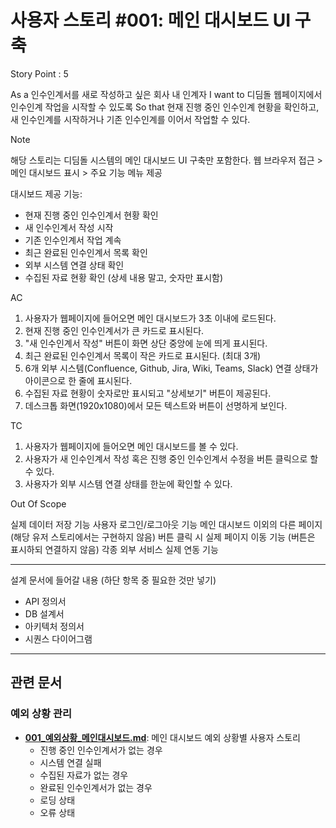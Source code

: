 # 사용자 스토리 #001: 메인 대시보드 UI 구축

Story Point : 5

As a 인수인계서를 새로 작성하고 싶은 회사 내 인계자
I want to 디딤돌 웹페이지에서 인수인계 작업을 시작할 수 있도록
So that 현재 진행 중인 인수인계 현황을 확인하고, 새 인수인계를 시작하거나 기존 인수인계를 이어서 작업할 수 있다.

Note

해당 스토리는 디딤돌 시스템의 메인 대시보드 UI 구축만 포함한다.
웹 브라우저 접근 > 메인 대시보드 표시 > 주요 기능 메뉴 제공

대시보드 제공 기능:
- 현재 진행 중인 인수인계서 현황 확인
- 새 인수인계서 작성 시작
- 기존 인수인계서 작업 계속
- 최근 완료된 인수인계서 목록 확인
- 외부 시스템 연결 상태 확인
- 수집된 자료 현황 확인 (상세 내용 말고, 숫자만 표시함)

AC

1. 사용자가 웹페이지에 들어오면 메인 대시보드가 3초 이내에 로드된다.
2. 현재 진행 중인 인수인계서가 큰 카드로 표시된다.
3. "새 인수인계서 작성" 버튼이 화면 상단 중앙에 눈에 띄게 표시된다.
4. 최근 완료된 인수인계서 목록이 작은 카드로 표시된다. (최대 3개)
5. 6개 외부 시스템(Confluence, Github, Jira, Wiki, Teams, Slack) 연결 상태가 아이콘으로 한 줄에 표시된다.
6. 수집된 자료 현황이 숫자로만 표시되고 "상세보기" 버튼이 제공된다.
7. 데스크톱 화면(1920x1080)에서 모든 텍스트와 버튼이 선명하게 보인다.

TC

1. 사용자가 웹페이지에 들어오면 메인 대시보드를 볼 수 있다.
2. 사용자가 새 인수인계서 작성 혹은 진행 중인 인수인계서 수정을 버튼 클릭으로 할 수 있다.
3. 사용자가 외부 시스템 연결 상태를 한눈에 확인할 수 있다.

Out Of Scope

실제 데이터 저장 기능
사용자 로그인/로그아웃 기능
메인 대시보드 이외의 다른 페이지 (해당 유저 스토리에서는 구현하지 않음)
버튼 클릭 시 실제 페이지 이동 기능 (버튼은 표시하되 연결하지 않음)
각종 외부 서비스 실제 연동 기능

-------------------

설계 문서에 들어갈 내용 (하단 항목 중 필요한 것만 넣기)
- API 정의서
- DB 설계서
- 아키텍처 정의서
- 시퀀스 다이어그램

---

## 관련 문서

### **예외 상황 관리**
- **[001_예외상황_메인대시보드.md](./001_예외상황_메인대시보드.md)**: 메인 대시보드 예외 상황별 사용자 스토리
  - 진행 중인 인수인계서가 없는 경우
  - 시스템 연결 실패
  - 수집된 자료가 없는 경우
  - 완료된 인수인계서가 없는 경우
  - 로딩 상태
  - 오류 상태
